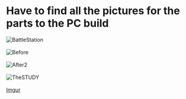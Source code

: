 # Have to find all the pictures for the parts to the PC build


![BattleStation](https://github.com/TreadSoftly/Projects/assets/121847455/d6710ff7-9cec-40f6-808a-c30537fb81de)
<br>
<br>
![Before](https://github.com/TreadSoftly/Projects/assets/121847455/432e42b7-ee91-4486-858b-ac4cce70bf6a)
<br>
<br>
![After2](https://github.com/TreadSoftly/Projects/assets/121847455/59ca91eb-4f96-4299-9a11-bf330fc802fa)
<br>
<br>
![TheSTUDY](https://github.com/TreadSoftly/Projects/assets/121847455/c038c5c3-0f3f-46db-811c-e0f37b876bb3)
<br>
<br>
[Imgur](https://i.imgur.com/tbTM6fD.mp4)

